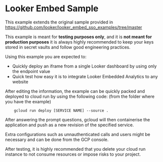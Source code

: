 # Looker Embed Sample

This example extends the original sample provided in https://github.com/looker/looker_embed_sso_examples/tree/master

This example is meant for **testing purposes only**, and it is **not meant for production purposes** it is always highly recommended to keep your keys stored in secret vaults and follow good engineering practices.

Using this example you are expected to:
- Quickly deploy an iframe from a single Looker dashboard by using only the endpoint value
- Quick test how easy it is to integrate Looker Embedded Analytics to any website


After editing the information, the example can be quickly packed and deployed to cloud run by using the following code:
(from the folder where you have the example)

```
    gcloud run deploy [SERVICE NAME] --source .
```

After answering the prompt questions, gcloud will then containerise the application and push as a new revision of the specified service.

Extra configurations such as unnauthenticated calls and users might be necessary and can be done from the GCP console.

After testing, it is highly recommended that you delete your cloud run instance to not consume resources or impose risks to your project.